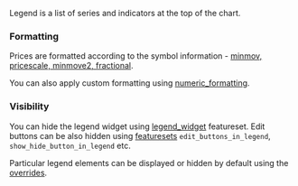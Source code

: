 Legend is a list of series and indicators at the top of the chart.

### Formatting

Prices are formatted according to the symbol information - [minmov, pricescale, minmove2, fractional](Symbology#minmov-pricescale-minmove2-fractional).

You can also apply custom formatting using [numeric_formatting](Widget-Constructor#numeric_formatting).

### Visibility

You can hide the legend widget using [legend_widget](Featuresets) featureset. Edit buttons can be also hidden using [featuresets](Featuresets) `edit_buttons_in_legend`, `show_hide_button_in_legend` etc.

Particular legend elements can be displayed or hidden by default using the [overrides](Widget-Constructor#overrides).